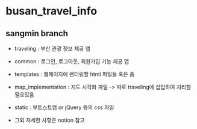 # busan_travel_info

## sangmin branch

* traveling : 부산 관광 정보 제공 앱

* common : 로그인, 로그아웃, 회원가입 기능 제공 앱

* templates : 웹페이지에 렌더링할 html 파일들 혹은 폼

* map_implementation : 지도 시각화 파일 -> 따로 traveling에 삽입하여 처리할 필요있음

* static : 부트스트랩 or jQuery 등의 css 파일

* 그외 자세한 사항은 notion 참고


